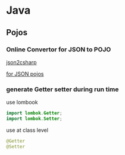 # Java

## Pojos

### Online Convertor for JSON to POJO
[json2csharp](https://json2csharp.com/code-converters/json-to-pojo)

[for JSON pojos](./json)

### generate Getter setter during run time
use lombook
```java
import lombok.Getter;
import lombok.Setter;
```

use at class level
```java
@Getter
@Setter
```
